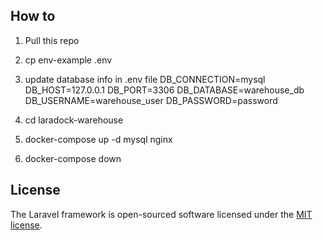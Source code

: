 ## How to

1. Pull this repo

2. cp env-example .env

3. update database info in .env file
DB_CONNECTION=mysql
DB_HOST=127.0.0.1
DB_PORT=3306
DB_DATABASE=warehouse_db
DB_USERNAME=warehouse_user
DB_PASSWORD=password

4. cd laradock-warehouse

5. docker-compose up -d mysql nginx

6. docker-compose down


## License

The Laravel framework is open-sourced software licensed under the [MIT license](http://opensource.org/licenses/MIT).
